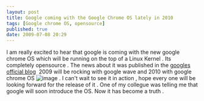 ```yaml
---
layout: post
title: Google coming with the Google Chrome OS lately in 2010
tags: [Google chrome OS, opensource]
published: true
date: 2009-07-08 20:29
---
```

I am really excited to hear that google is coming with the new google chrome OS which will be running on the top of a Linux Kernel . Its completely opensource . The news about it was published in the [googles official blog](http://googleblog.blogspot.com/2009/07/introducing-google-chrome-os.html)  2009 will be rocking with google wave and 2010 with google chrome OS ![image](http://harikt.com/sites/all/modules/fckeditor/fckeditor/editor/images/smiley/msn/regular_smile.gif) .  I can't wait to see it in action , hope every one will be looking forward for the release of it . One of my collegue was telling me that google will soon introduce the OS. Now it has become a truth .   
